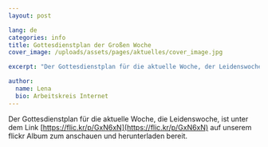 ```yaml
---
layout: post

lang: de
categories: info
title: Gottesdienstplan der Großen Woche
cover_image: /uploads/assets/pages/aktuelles/cover_image.jpg

excerpt: "Der Gottesdienstplan für die aktuelle Woche, der Leidenswoche, ist unter dem Link zum herunterladen bereit ..."

author:
  name: Lena
  bio: Arbeitskreis Internet
---
```

Der Gottesdienstplan für die aktuelle Woche, die Leidenswoche, ist unter dem Link [https://flic.kr/p/GxN6xN](https://flic.kr/p/GxN6xN) auf unserem flickr Album zum anschauen und herunterladen bereit.
